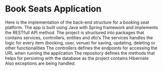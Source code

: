 # Book Seats Application

Here is the implementation of the back-end structure for a booking seat platform.
The app is built using Java with Spring framework and implements the RESTfull API method.
The project is structured into packages that contains services, controllers, entities and dto's
The services handles the logic for every item (booking, user, venue) for saving, updating, deleting or other functionalities
The controllers defines the endpoints for accessing the URL when running the application
The repository defines the methods that helps for persisting with the database as the project contains Hibernate
Also exceptions are being handled.
